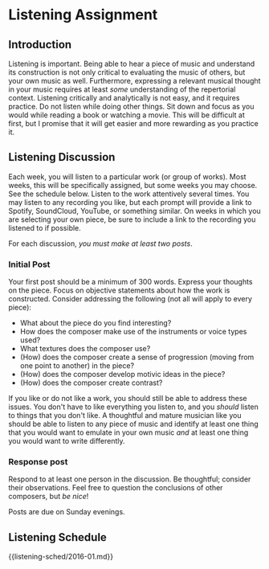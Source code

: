 # Listening Assignment

## Introduction

Listening is important. Being able to hear a piece of music and understand its construction is not only critical to evaluating the music of others, but your own music as well. Furthermore, expressing a relevant musical thought in your music requires at least *some* understanding of the repertorial context. Listening critically and analytically is not easy, and it requires practice. Do not listen while doing other things. Sit down and focus as you would while reading a book or watching a movie. This will be difficult at first, but I promise that it will get easier and more rewarding as you practice it.

## Listening Discussion

Each week, you will listen to a particular work (or group of works). Most weeks, this will be specifically assigned, but some weeks you may choose. See the schedule below. Listen to the work attentively several times. You may listen to any recording you like, but each prompt will provide a link to Spotify, SoundCloud, YouTube, or something similar. On weeks in which you are selecting your own piece, be sure to include a link to the recording you listened to if possible.

For each discussion, *you must make at least two posts*.

### Initial Post

Your first post should be a minimum of 300 words. Express your thoughts on the piece. Focus on objective statements about how the work is constructed. Consider addressing the following (not all will apply to every piece):

* What about the piece do you find interesting?
* How does the composer make use of the instruments or voice types used?
* What textures does the composer use?
* (How) does the composer create a sense of progression (moving from one point to another) in the piece?
* (How) does the composer develop motivic ideas in the piece?
* (How) does the composer create contrast?

If you like or do not like a work, you should still be able to address these issues. You don't have to like everything you listen to, and you *should* listen to things that you don't like. A thoughtful and mature musician like you should be able to listen to any piece of music and identify at least one thing that you would want to emulate in your own music *and* at least one thing you would want to write differently.

### Response post

Respond to at least one person in the discussion. Be thoughtful; consider their observations. Feel free to question the conclusions of other composers, but *be nice*!

Posts are due on Sunday evenings.

## Listening Schedule

{{listening-sched/2016-01.md}}

[^long]: This work is a little longer than some others on the list. Be sure to give yourself plenty of time to listen thoroughly.
